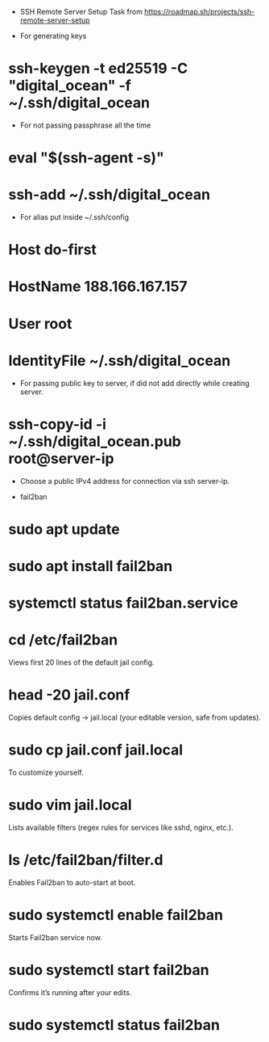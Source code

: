 - SSH Remote Server Setup Task from https://roadmap.sh/projects/ssh-remote-server-setup

- For generating keys
# ssh-keygen -t ed25519 -C "digital_ocean" -f ~/.ssh/digital_ocean

- For not passing passphrase all the time
# eval "$(ssh-agent -s)"
# ssh-add ~/.ssh/digital_ocean

- For alias put inside ~/.ssh/config
# Host do-first
#     HostName 188.166.167.157
#     User root
#     IdentityFile ~/.ssh/digital_ocean

- For passing public key to server, if did not add directly while creating server.
# ssh-copy-id -i ~/.ssh/digital_ocean.pub root@server-ip

- Choose a public IPv4 address for connection via ssh server-ip.

- fail2ban
# sudo apt update
# sudo apt install fail2ban
# systemctl status fail2ban.service
# cd /etc/fail2ban

Views first 20 lines of the default jail config.
# head -20 jail.conf

Copies default config → jail.local (your editable version, safe from updates).
# sudo cp jail.conf jail.local

To customize yourself.
# sudo vim jail.local

Lists available filters (regex rules for services like sshd, nginx, etc.).
# ls /etc/fail2ban/filter.d

Enables Fail2ban to auto-start at boot.
# sudo systemctl enable fail2ban

Starts Fail2ban service now.
# sudo systemctl start fail2ban

Confirms it’s running after your edits.
# sudo systemctl status fail2ban